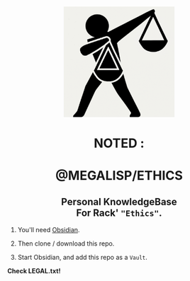 <div align="center">
    <img src="logo.png" alt="Website" height="250">
    <h1>NOTED :</h1>
    <h1>@MEGALISP/ETHICS </h1>
    <h2>Personal KnowledgeBase </br>For Rack' <code>"Ethics"</code>.</h2>
</div>

1. You'll need [Obsidian](https://obsidian.md/).

2. Then clone / download this repo.

3. Start Obsidian, and add this repo as a `Vault`.

**Check LEGAL.txt!**
